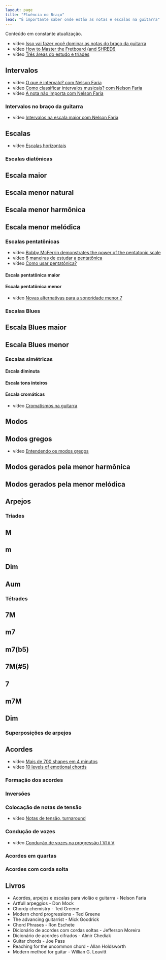 ```yaml
---
layout: page
title: "Fluência no Braço"
lead: "É importante saber onde estão as notas e escalas na guitarra"
---
```


<div class="alert alert-primary" role="alert">
  Conteúdo em constante atualização.
</div>

* <span class="badge badge-primary">vídeo</span> [Isso vai fazer você dominar as notas do braço da guitarra](general/notes/)
* <span class="badge badge-primary">vídeo</span> [How to Master the Fretboard (and SHRED!)](general/master/)
* <span class="badge badge-primary">vídeo</span> [Três áreas do estudo e tríades](general/study/)

## Intervalos

* <span class="badge badge-primary">vídeo</span> [O que é intervalo? com Nelson Faria](interval/what/)
* <span class="badge badge-primary">vídeo</span> [Como classificar intervalos musicais? com Nelson Faria](interval/classification/)
* <span class="badge badge-primary">vídeo</span> [A nota não importa com Nelson Faria](interval/)

### Intervalos no braço da guitarra

* <span class="badge badge-primary">vídeo</span> [Intervalos na escala maior com Nelson Faria](interval/major/)

## Escalas

* <span class="badge badge-primary">vídeo</span> [Escalas horizontais](scales/horizontal/)

### Escalas diatônicas

## Escala maior

## Escala menor natural

## Escala menor harmônica

## Escala menor melódica


### Escalas pentatônicas

* <span class="badge badge-primary">vídeo</span> [Bobby McFerrin demonstrates the power of the pentatonic scale](scales/pentatonic/general/power/)
* <span class="badge badge-primary">vídeo</span> [6 maneiras de estudar a pentatônica](scales/pentatonic/general/study/)
* <span class="badge badge-primary">vídeo</span> [Como usar pentatônica?](scales/pentatonic/general/how/)

#### Escala pentatônica maior

#### Escala pentatônica menor

* <span class="badge badge-primary">vídeo</span> [Novas alternativas para a sonoridade menor 7](scales/pentatonic/minor/)

### Escalas Blues

## Escala Blues maior

## Escala Blues menor


### Escalas simétricas

#### Escala diminuta

#### Escala tons inteiros

#### Escala cromáticas

* <span class="badge badge-primary">vídeo</span> [Cromatismos na guitarra](scales/symmetric/cromatic/)

## Modos

## Modos gregos

* <span class="badge badge-primary">vídeo</span> [Entendendo os modos gregos](modes/general/)

## Modos gerados pela menor harmônica

## Modos gerados pela menor melódica


## Arpejos

### Tríades

## M

## m

## Dim

## Aum


### Tétrades

## 7M

## m7

## m7(b5)

## 7M(#5)

## 7

## m7M

## Dim


### Superposições de arpejos

## Acordes

* <span class="badge badge-primary">vídeo</span> [Mais de 700 shapes em 4 minutos](chords/general/shapes/)
* <span class="badge badge-primary">vídeo</span> [10 levels of emotional chords](chords/general/level/)

### Formação dos acordes

### Inversões

### Colocação de notas de tensão

* <span class="badge badge-primary">vídeo</span> [Notas de tensão, turnaround](chords/tension/turnaround/)

### Condução de vozes

* <span class="badge badge-primary">vídeo</span> [Condução de vozes na progressão I VI ii V](chords/voicing/)

### Acordes em quartas

### Acordes com corda solta


## Livros

* Acordes, arpejos e escalas para violão e guitarra - Nelson Faria
* Artfull arpeggios - Don Mock
* Chordy chemistry - Ted Greene
* Modern chord progressions - Ted Greene
* The advancing guitarrist - Mick Goodrick
* Chord Phrases - Ron Eschete
* Dicionário de acordes com cordas soltas - Jefferson Moreira
* Dicionário de acordes cifrados - Almir Chediak
* Guitar chords - Joe Pass
* Reaching for the uncommon chord - Allan Holdsworth
* Modern method for guitar - Willian G. Leavitt

